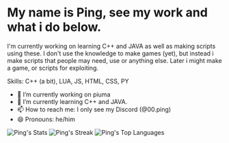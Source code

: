 # My name is Ping, see my work and what i do below.

I'm currently working on learning C++ and JAVA as well as making scripts using these. I don't use the knowledge to make games (yet), but instead i make scripts that people may need, use or anything else. Later i might make a game, or scripts for exploiting.

Skills: C++ (a bit), LUA, JS, HTML, CSS, PY
- 🔭 I’m currently working on piuma
- 🌱 I’m currently learning C++ and JAVA.
- 📫 How to reach me: I only see my Discord (@00.ping)
- 😄 Pronouns: he/him

![Ping's Stats](https://github-readme-stats.vercel.app/api?username=00pingdev&theme=dracula&show_icons=true&hide_border=true&count_private=true)
![Ping's Streak](https://github-readme-streak-stats.herokuapp.com/?user=00pingdev&theme=dracula&hide_border=true)
![Ping's Top Languages](https://github-readme-stats.vercel.app/api/top-langs/?username=00pingdev&theme=dracula&show_icons=true&hide_border=true&layout=compact)
